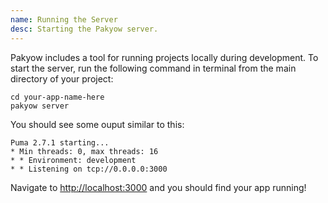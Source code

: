 ```yaml
---
name: Running the Server
desc: Starting the Pakyow server.
---
```


Pakyow includes a tool for running projects locally during development. To start the
server, run the following command in terminal from the main directory of your project:

```
cd your-app-name-here
pakyow server
```

You should see some ouput similar to this:

```
Puma 2.7.1 starting...
* Min threads: 0, max threads: 16
* * Environment: development
* * Listening on tcp://0.0.0.0:3000
```

Navigate to [http://localhost:3000](http://localhost:3000) and you should find your app running!
